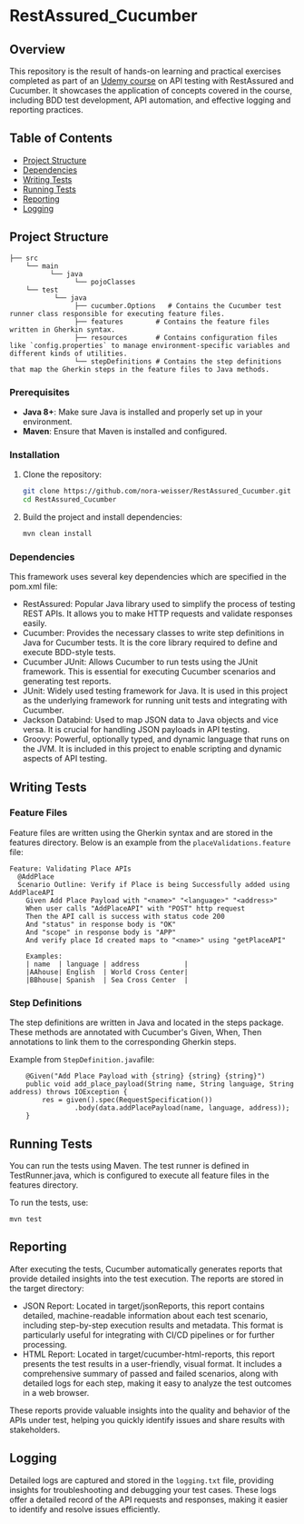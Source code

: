 # RestAssured_Cucumber

## Overview

This repository is the result of hands-on learning and practical exercises completed as part of an [Udemy course](https://www.udemy.com/course/rest-api-automation-testing-rest-assured/) on API testing with RestAssured and Cucumber. It showcases the application of concepts covered in the course, including BDD test development, API automation, and effective logging and reporting practices.

## Table of Contents

- [Project Structure](#project-structure)
- [Dependencies](#dependencies)
- [Writing Tests](#writing-tests)
- [Running Tests](#running-tests)
- [Reporting](#reporting)
- [Logging](#logging)

## Project Structure
    
    ├── src
        └── main  
              └── java
                    └── pojoClasses
        └── test         
               └── java
                    ├── cucumber.Options   # Contains the Cucumber test runner class responsible for executing feature files.
                    ├── features        # Contains the feature files written in Gherkin syntax.
                    ├── resources       # Contains configuration files like `config.properties` to manage environment-specific variables and different kinds of utilities.
                    └── stepDefinitions # Contains the step definitions that map the Gherkin steps in the feature files to Java methods.
### Prerequisites

- **Java 8+**: Make sure Java is installed and properly set up in your environment.
- **Maven**: Ensure that Maven is installed and configured.

### Installation

1. Clone the repository:

   ```bash
   git clone https://github.com/nora-weisser/RestAssured_Cucumber.git
   cd RestAssured_Cucumber

2. Build the project and install dependencies:
   ```bash
   mvn clean install

### Dependencies

This framework uses several key dependencies which are specified in the pom.xml file:

* RestAssured: Popular Java library used to simplify the process of testing REST APIs. It allows you to make HTTP requests and validate responses easily.
* Cucumber: Provides the necessary classes to write step definitions in Java for Cucumber tests. It is the core library required to define and execute BDD-style tests.
* Cucumber JUnit: Allows Cucumber to run tests using the JUnit framework. This is essential for executing Cucumber scenarios and generating test reports.
* JUnit: Widely used testing framework for Java. It is used in this project as the underlying framework for running unit tests and integrating with Cucumber.
* Jackson Databind: Used to map JSON data to Java objects and vice versa. It is crucial for handling JSON payloads in API testing.
* Groovy: Powerful, optionally typed, and dynamic language that runs on the JVM. It is included in this project to enable scripting and dynamic aspects of API testing.

## Writing Tests
### Feature Files
Feature files are written using the Gherkin syntax and are stored in the features directory. Below is an example from the `placeValidations.feature` file:

```
Feature: Validating Place APIs
  @AddPlace
  Scenario Outline: Verify if Place is being Successfully added using AddPlaceAPI
    Given Add Place Payload with "<name>" "<language>" "<address>"
    When user calls "AddPlaceAPI" with "POST" http request
    Then the API call is success with status code 200
    And "status" in response body is "OK"
    And "scope" in response body is "APP"
    And verify place Id created maps to "<name>" using "getPlaceAPI"

    Examples:
    | name  | language | address           |
    |AAhouse| English  | World Cross Center|
    |BBhouse| Spanish  | Sea Cross Center  |
```
### Step Definitions
The step definitions are written in Java and located in the steps package. These methods are annotated with Cucumber's Given, When, Then annotations to link them to the corresponding Gherkin steps.

Example from `StepDefinition.java`file:

```
    @Given("Add Place Payload with {string} {string} {string}")
    public void add_place_payload(String name, String language, String address) throws IOException {
        res = given().spec(RequestSpecification())
                .body(data.addPlacePayload(name, language, address));
    }
```

## Running Tests
You can run the tests using Maven. The test runner is defined in TestRunner.java, which is configured to execute all feature files in the features directory.

To run the tests, use:
```
mvn test
```

## Reporting
After executing the tests, Cucumber automatically generates reports that provide detailed insights into the test execution. The reports are stored in the target directory:
* JSON Report: Located in target/jsonReports, this report contains detailed, machine-readable information about each test scenario, including step-by-step execution results and metadata. This format is particularly useful for integrating with CI/CD pipelines or for further processing.
* HTML Report: Located in target/cucumber-html-reports, this report presents the test results in a user-friendly, visual format. It includes a comprehensive summary of passed and failed scenarios, along with detailed logs for each step, making it easy to analyze the test outcomes in a web browser.

These reports provide valuable insights into the quality and behavior of the APIs under test, helping you quickly identify issues and share results with stakeholders.

## Logging

Detailed logs are captured and stored in the `logging.txt` file, providing insights for troubleshooting and debugging your test cases. These logs offer a detailed record of the API requests and responses, making it easier to identify and resolve issues efficiently.
